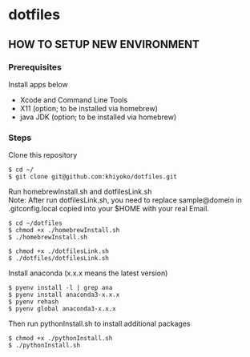 # dotfiles

## HOW TO SETUP NEW ENVIRONMENT

### Prerequisites
Install apps below
* Xcode and Command Line Tools
* X11 (option; to be installed via homebrew)
* java JDK (option; to be installed via homebrew)

### Steps
Clone this repository
```
$ cd ~/
$ git clone git@github.com:khiyoko/dotfiles.git
```
Run homebrewInstall.sh and dotfilesLink.sh  
Note: After run dotfilesLink.sh, you need to replace sample@domein in .gitconfig.local copied into your $HOME with your real Email.
```
$ cd ~/dotfiles
$ chmod +x ./homebrewInstall.sh
$ ./homebrewInstall.sh
```
```
$ chmod +x ./dotfilesLink.sh
$ ./dotfiles/dotfilesLink.sh
```
Install anaconda (x.x.x means the latest version)
```
$ pyenv install -l | grep ana
$ pyenv install anaconda3-x.x.x
$ pyenv rehash
$ pyenv global anaconda3-x.x.x
```
Then run pythonInstall.sh to install additional packages
```
$ chmod +x ./pythonInstall.sh
$ ./pythonInstall.sh
```

